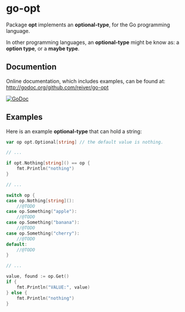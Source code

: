 # go-opt

Package **opt** implements an **optional-type**, for the Go programming language.

In other programming languages, an **optional-type** might be know as: a **option type**, or a **maybe type**.

## Documention

Online documentation, which includes examples, can be found at: http://godoc.org/github.com/reiver/go-opt

[![GoDoc](https://godoc.org/github.com/reiver/go-opt?status.svg)](https://godoc.org/github.com/reiver/go-opt)

## Examples

Here is an example **optional-type** that can hold a string:
```go
var op opt.Optional[string] // the default value is nothing.

// ...

if opt.Nothing[string]() == op {
	fmt.Println("nothing")
}

// ...

switch op {
case op.Nothing[string]():
	//@TODO
case op.Something("apple"):
	//@TODO
case op.Something("banana"):
	//@TODO
case op.Something("cherry"):
	//@TODO
default:
	//@TODO
}

// ...

value, found := op.Get()
if {
	fmt.Println("VALUE:", value)
} else {
	fmt.Println("nothing")
}
```
